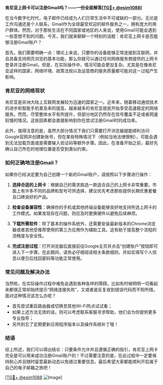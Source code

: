 **肯尼亚上网卡可以注册Gmail吗？——一份全面解答[[TG💪+ @esim1088](https://t.me/s/esim1088)]**

在当今数字化时代，电子邮件已经成为人们日常生活中不可或缺的一部分。无论是工作沟通还是个人联系，Gmail作为全球最受欢迎的邮件服务之一，拥有庞大的用户群体。然而，对于那些生活在不同国家或地区的人来说，使用Gmail可能会遇到一些意想不到的问题。今天，我们就来聊聊一个特别的话题：肯尼亚上网卡是否能够注册Gmail账户？

首先，我们需要明确一点：理论上来说，只要你的设备能够正常连接到互联网，并且具备支持网页浏览的基本功能，那么你就可以通过任何网络服务商提供的上网卡登录并注册Gmail。但是，在实际操作中，情况可能会更加复杂。尤其是在像肯尼亚这样的国家，网络环境、政策法规以及运营商的服务质量都可能对这一过程产生影响。

### 肯尼亚的网络现状

肯尼亚是非洲大陆上互联网发展较为迅速的国家之一。近年来，随着移动通信技术的进步和智能手机普及率的提高，越来越多的肯尼亚居民开始享受高速稳定的网络服务。然而，尽管整体水平有所提升，但部分地区仍然存在信号覆盖不足或者网速较慢的情况。这些因素都会直接影响到你在尝试注册Gmail时的成功率。

此外，值得注意的是，虽然大部分情况下我们只需要打开浏览器就能顺利访问Google官网并创建新账号，但在某些特殊情况下（例如当地法律限制），可能会遇到无法加载页面或是需要输入验证码等额外步骤。因此，在准备开始之前，最好先确认自己所在的地理位置是否受到类似约束。

### 如何正确地注册Gmail？

如果你已经决定要为自己创建一个新的Gmail账户，请按照以下步骤进行操作：

1. **选择合适的上网卡**：根据自己的需求挑选一款适合自己的上网卡非常重要。市面上有许多不同的品牌和型号可供选择，建议优先考虑那些提供长期优惠套餐且口碑良好的产品。
   
2. **检查设备兼容性**：确保你的手机或其他终端设备能够良好地支持所选上网卡的工作模式。如果发现存在问题，则应及时更换硬件以避免后续麻烦。

3. **下载所需软件**：除了基本的操作系统外，还需要安装最新版本的Chrome浏览器或者其他受推荐使用的第三方应用作为辅助工具。这有助于提高整个流程的流畅度与安全性。

4. **完成注册过程**：打开浏览器后直接前往Google主页并点击“创建账户”按钮即可进入下一步骤。在此期间，请务必仔细阅读相关条款细则，并如实填写个人信息以便日后找回密码等功能正常使用。

### 常见问题及解决办法

当然啦，在实际操作过程中难免会遇到各种各样的障碍。比如有时候明明一切看起来都很正常却始终提示“网络连接失败”，又或者是反复收到错误代码而不知所措。面对这种情况该怎么办呢？

- 首先尝试重启路由器或切换至其他Wi-Fi热点试试看；
- 如果上述方法无效的话，则可以考虑联系客服寻求帮助，他们会为你提供更多专业指导；
- 另外别忘了定期更新应用程序版本以及操作系统补丁哦！

### 结语

综上所述，我们可以得出结论：只要条件允许并且遵循正确的指引，肯尼亚上网卡完全是可以用来成功注册Gmail账户的！不过需要注意的是，在此过程中一定要保持耐心并且随时留意最新动态以免错过重要信息。最后希望大家都能顺利开启属于自己的电子邮箱之旅吧！

[[TG💪+ @esim1088](https://t.me/s/esim1088) ![Image](https://i.postimg.cc/4NQfJmqS/Snipaste-2025-05-13-00-14-12.png)]